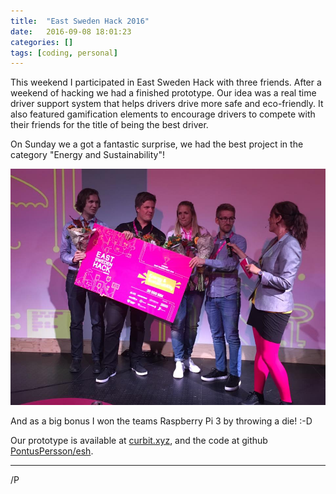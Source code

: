 ```yaml
---
title:  "East Sweden Hack 2016"
date:   2016-09-08 18:01:23
categories: []
tags: [coding, personal]
---
```

This weekend I participated in East Sweden Hack with three friends. After a
weekend of hacking we had a finished prototype. Our idea was a real time driver
support system that helps drivers drive more safe and eco-friendly. It also
featured gamification elements to encourage drivers to compete with their
friends for the title of being the best driver.

On Sunday we a got a fantastic surprise, we had the best project in the category
"Energy and Sustainability"!

![Team Photo](/images/esh16.jpg "Award Ceremony")

And as a big bonus I won the teams Raspberry Pi 3 by throwing a die! :-D

Our prototype is available at [curbit.xyz](http://curbit.xyz), and the code at github [PontusPersson/esh](https://github.com/PontusPersson/esh).


---
/P
